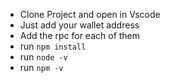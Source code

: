 - Clone Project and open in Vscode
- Just add your wallet address
- Add the rpc for each of them
- run `npm install`
- run `node -v`
- run `npm -v `
